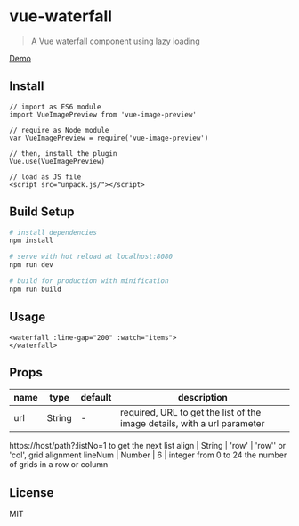 # vue-waterfall

> A Vue waterfall component using lazy loading

[Demo](https://21hook.github.io/vue-waterfall/)

## Install
```
// import as ES6 module
import VueImagePreview from 'vue-image-preview'

// require as Node module
var VueImagePreview = require('vue-image-preview')

// then, install the plugin
Vue.use(VueImagePreview)

// load as JS file
<script src="unpack.js/"></script>
```

## Build Setup

``` bash
# install dependencies
npm install

# serve with hot reload at localhost:8080
npm run dev

# build for production with minification
npm run build
```

## Usage
```
<waterfall :line-gap="200" :watch="items">
</waterfall>
```


## Props 
  name | type | default | description
  -----| -----| ------- | -----------
   url |  String | - | required, URL to get the list of the image details, with a url parameter
   https://host/path?:listNo=1  to get the next list
  align | String | 'row' | 'row'' or 'col', grid alignment
  lineNum | Number | 6 | integer from 0 to 24  the number of grids in a row or column                           

## License
MIT
